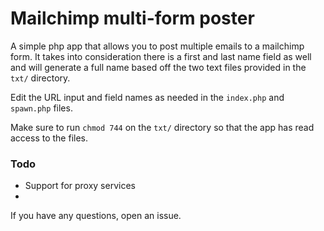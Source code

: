 # Mailchimp multi-form poster
A simple php app that allows you to post multiple emails to a mailchimp form. It takes into consideration there is a first and last name field as well and will generate a full name based off the two text files provided in the ```txt/``` directory.

Edit the URL input and field names as needed in the ```index.php``` and ```spawn.php``` files.

Make sure to run ```chmod 744``` on the ```txt/``` directory so that the app has read access to the files.

### Todo
* Support for proxy services
* 
If you have any questions, open an issue.